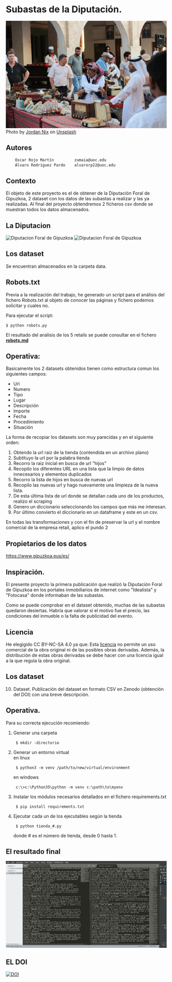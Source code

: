 # Subastas de la Diputación.

![](data/asim-z-kodappana-ks21cxRTzSo-unsplash.jpg)
Photo by <a href="https://unsplash.com/@jordannix?utm_source=unsplash&utm_medium=referral&utm_content=creditCopyText">Jordan Nix</a> on <a href="/s/photos/baby-clothes?utm_source=unsplash&utm_medium=referral&utm_content=creditCopyText">Unsplash</a>

## Autores

        Oscar Rojo Martín         zumaia@uoc.edu
        Álvaro Rodríguez Pardo    alvarorp22@uoc.edu
        


## Contexto

El objeto de este proyecto es el de obtener de la Diputación Foral de Gipuzkoa, 2 dataset con los datos de las subastas
a realizar y las ya realizadas.
Al final del proyecto obtendremos 2 ficheros csv donde se muestran todos los datos almacenados.

## La Diputacion

<img src="https://admin.uik.eus/uploads/thumbs/logocolaboradores_foto/1491/logo-vector-diputacion-de-gipuzkoa-monocromo.jpg" width="400" alt="Diputacion Foral de Gipuzkoa"/>  

<img src="https://egoitza.gipuzkoa.eus/documents/39465/42128/LogoSede2_eu.png" width="400" alt="Diputacion Foral de Gipuzkoa"/>  

## Los dataset

Se encuentran almacenados en la carpeta data.

## Robots.txt

Previa a la realización del trabajo, he generado un script para el análisis del fichero Robots.txt al objeto de conocer 
las páginas y fichero podemos solicitar y cuales no.

Para ejecutar el script:

    $ python robots.py

El resultado del análisis de los 5 retails se puede consultar en el fichero **[robots.md](robots.md)**

## Operativa:  
Basicamente los 2 datasets obtenidos tienen como estructura comun los siguientes campos:  

* Url
* Numero
* Tipo
* Lugar
* Descripción
* Importe  
* Fecha  
* Procedimiento  
* Situación

La forma de recopiar los datasets son muy parecidas y en el siguiente orden:  
1. Obtendo la url raiz de la tienda (contendida en un archivo plano)
2. Subtituyo la url por la palabra tienda  
3. Recorro la raiz inicial en busca de url "hijos"  
4. Recopilo los diferentes URL en una lista que la limpio de datos innecesarios y elementos duplicados  
5. Recorro la lista de hijos en busca de nuevas url
6. Recopilo las nuevas url y hago nuevamente una limpieza de la nueva lista.
7. De esta última lista de url donde se detallan cada uno de los productos, realizo el scraping
8. Genero un diccionario seleccionando los campos que más me interesan.
9. Por último convierto el diccionario en un dataframe y este en un csv.

En todas las transformaciones y con el fin de preservar la url y el nombre comercial de la empresa retail,
aplico el pundo 2

## Propietarios de los datos

https://www.gipuzkoa.eus/es/

## Inspiración. 

El presente proyecto la primera publicación que realizó la Diputación Foral de Gipuzkoa en los portales inmobiliarios de
internet como "Idealista" y "Fotocasa" donde informaban de las subastas.  

Como se puede comprobar en el dataset obtenido, muchas de las subastas quedaron desiertas. Habría que valorar si el motivo
fue el precio, las condiciones del inmueble o la falta de publicidad del evento.

## Licencia

He elegigido CC BY-NC-SA 4.0 ya que:
Esta [licencia](LICENSE.md) no permite un uso comercial de la obra original ni de las posibles obras derivadas. 
Además, la distribución de estas obras derivadas se debe hacer con una licencia igual a la que regula la obra original.

## Los dataset
10. Dataset. Publicación del dataset en formato CSV en Zenodo (obtención del DOI)
con una breve descripción.

## Operativa.

Para su correcta ejecución recomiendo:
1. Generar una carpeta

        $ mkdir -directorio
    
2. Generar un entorno virtual   
    en linux  
    
        $ python3 -m venv /path/to/new/virtual/environment   
    
    en windows
    
        c:\>c:\Python35\python -m venv c:\path\to\myenv
    
3. Instalar los módulos necesarios detallados en el fichero requirements.txt

        $ pip install requirements.txt
    
4. Ejecutar cada un de los ejecutables según la tienda

        $ python tienda_#.py
    
    donde # es el número de tienda, desde 0 hasta 1.
    
## El resultado final
![](data/resultado.png)




## EL DOI
[![DOI](https://zenodo.org/badge/DOI/10.5281/zenodo.4609730.svg)](https://doi.org/10.5281/zenodo.4609730)

